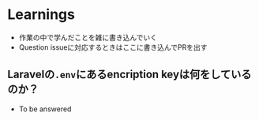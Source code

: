 # Learnings

* 作業の中で学んだことを雑に書き込んでいく
* Question issueに対応するときはここに書き込んでPRを出す

## Laravelの`.env`にあるencription keyは何をしているのか？

* To be answered


